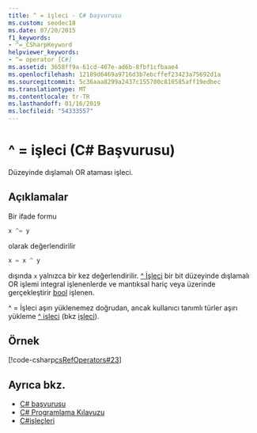 ```yaml
---
title: ^ = işleci - C# başvurusu
ms.custom: seodec18
ms.date: 07/20/2015
f1_keywords:
- ^=_CSharpKeyword
helpviewer_keywords:
- ^= operator [C#]
ms.assetid: 3658ff9a-61cd-467e-ad6b-8fbf1cfbaae4
ms.openlocfilehash: 12189d6469a9716d3b7ebcffef23423a75692d1a
ms.sourcegitcommit: 5c36aaa8299a2437c155700c810585aff19edbec
ms.translationtype: MT
ms.contentlocale: tr-TR
ms.lasthandoff: 01/16/2019
ms.locfileid: "54333557"
---
```

# <a name="-operator-c-reference"></a>^ = işleci (C# Başvurusu)

Düzeyinde dışlamalı OR ataması işleci.

## <a name="remarks"></a>Açıklamalar

Bir ifade formu

```csharp
x ^= y
```

olarak değerlendirilir

```csharp
x = x ^ y
```

dışında `x` yalnızca bir kez değerlendirilir. [^ İşleci](xor-operator.md) bir bit düzeyinde dışlamalı OR işlemi integral işlenenlerde ve mantıksal hariç veya üzerinde gerçekleştirir [bool](../keywords/bool.md) işlenen.

^ = İşleci aşırı yüklenemez doğrudan, ancak kullanıcı tanımlı türler aşırı yükleme [^ işleci](xor-operator.md) (bkz [işleci](../keywords/operator.md)).

## <a name="example"></a>Örnek

[!code-csharp[csRefOperators#23](~/samples/snippets/csharp/VS_Snippets_VBCSharp/csrefOperators/CS/csrefOperators.cs#23)]

## <a name="see-also"></a>Ayrıca bkz.

- [C# başvurusu](../index.md)
- [C# Programlama Kılavuzu](../../programming-guide/index.md)
- [C#işleçleri](index.md)